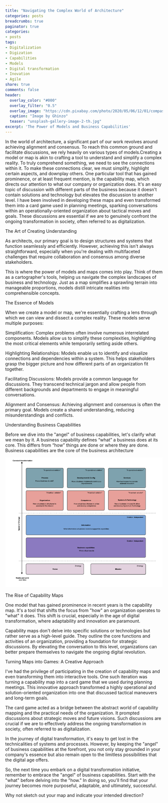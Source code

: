 ```yaml
---
title: "Navigating the Complex World of Architecture"
categories: posts
breadcrumbs: true
paginator: true
categories: 
- posts
tags:
- Digitalization
- Digization
- Capabilities
- Models
- Digital transformation
- Inovation
- Agile
share: true
comments: false
header:
  overlay_color: "#000"
  overlay_filter: "0.5"
  overlay_image: "https://cdn.pixabay.com/photo/2020/05/06/12/01/compass-5137269_1280.jpg"
  caption: "Image by Ghinzo"
  teaser: "unsplash-gallery-image-2-th.jpg"
excerpt: 'The Power of Models and Business Capabilities'
---
```

In the world of architecture, a significant part of our work revolves around achieving alignment and consensus. To reach this common ground and facilitate discussions, we rely heavily on various types of models.Creating a model or map is akin to crafting a tool to understand and simplify a complex reality. To truly comprehend something, we need to see the connections within it. To make these connections clear, we must simplify, highlight certain aspects, and downplay others. One particular tool that has gained prominence, or at least frequent mention, is the capability map, which directs our attention to what our company or organization does. It's an easy topic of discussion with different parts of the business because it doesn't contain solutions and technology but elevates the discussion to another level. I have been involved in developing these maps and even transformed them into a card game used in planning meetings, sparking conversations within an operationally-oriented organization about tactical moves and goals. These discussions are essential if we are to genuinely confront the ongoing transformation in society, often referred to as digitalization.

The Art of Creating Understanding

As architects, our primary goal is to design structures and systems that function seamlessly and efficiently. However, achieving this isn't always straightforward, especially when you're dealing with multifaceted challenges that require collaboration and consensus among diverse stakeholders.

This is where the power of models and maps comes into play. Think of them as a cartographer's tools, helping us navigate the complex landscapes of business and technology. Just as a map simplifies a sprawling terrain into manageable proportions, models distill intricate realities into comprehensible concepts.

The Essence of Models

When we create a model or map, we're essentially crafting a lens through which we can view and dissect a complex reality. These models serve multiple purposes:

Simplification: Complex problems often involve numerous interrelated components. Models allow us to simplify these complexities, highlighting the most critical elements while temporarily setting aside others.

Highlighting Relationships: Models enable us to identify and visualize connections and dependencies within a system. This helps stakeholders grasp the bigger picture and how different parts of an organization fit together.

Facilitating Discussions: Models provide a common language for discussions. They transcend technical jargon and allow people from different backgrounds and departments to engage in meaningful conversations.

Alignment and Consensus: Achieving alignment and consensus is often the primary goal. Models create a shared understanding, reducing misunderstandings and conflicts.

Understanding Business Capabilities

Before we dive into the "angel" of business capabilities, let's clarify what we mean by it. A business capability defines “what” a business does at its core. This differs from “how” things are done or where they are done. Business capabilities are the core of the business architecture

![image](/assets/images/Layers.png)

The Rise of Capability Maps

One model that has gained prominence in recent years is the capability map. It's a tool that shifts the focus from "how" an organization operates to "what" it does. This shift is crucial, especially in the age of digital transformation, where adaptability and innovation are paramount.

Capability maps don't delve into specific solutions or technologies but rather serve as a high-level guide. They outline the core functions and activities of an organization, providing a foundation for strategic discussions. By elevating the conversation to this level, organizations can better prepare themselves to navigate the ongoing digital revolution.

Turning Maps into Games: A Creative Approach

I've had the privilege of participating in the creation of capability maps and even transforming them into interactive tools. One such iteration was turning a capability map into a card game that we used during planning meetings. This innovative approach transformed a highly operational and solution-oriented organization into one that discussed tactical maneuvers and long-term goals.

The card game acted as a bridge between the abstract world of capability mapping and the practical needs of the organization. It prompted discussions about strategic moves and future visions. Such discussions are crucial if we are to effectively address the ongoing transformation in society, often referred to as digitalization.


In the journey of digital transformation, it's easy to get lost in the technicalities of systems and processes. However, by keeping the "angel" of business capabilities at the forefront, you not only stay grounded in your company's essence but also remain open to the limitless possibilities that the digital age offers.

So, the next time you embark on a digital transformation initiative, remember to embrace the "angel" of business capabilities. Start with the "what" before delving into the "how." In doing so, you'll find that your journey becomes more purposeful, adaptable, and ultimately, successful.

Why not sketch out your map and indicate your intended direction?
